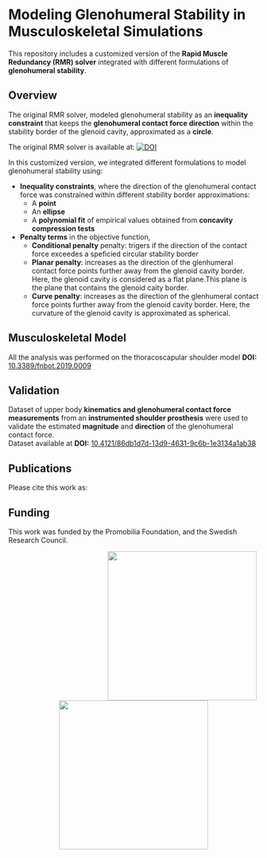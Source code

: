 # Modeling Glenohumeral Stability in Musculoskeletal Simulations  

This repository includes a customized version of the **Rapid Muscle Redundancy (RMR) solver** integrated with different formulations of **glenohumeral stability**.  

## Overview  

The original RMR solver, modeled glenohumeral stability as an **inequality constraint** that keeps the **glenohumeral contact force direction** within the stability border of the glenoid cavity, approximated as a **circle**.  

The original RMR solver is available at: [![DOI](https://zenodo.org/badge/DOI/10.5281/zenodo.8360269.svg)](https://doi.org/10.5281/zenodo.8360269)

In this customized version, we integrated different formulations to model glenohumeral stability using:  

- **Inequality constraints**, where the direction of the glenohumeral contact force was constrained within different stability border approximations:  
  - A **point**  
  - An **ellipse**  
  - A **polynomial fit** of empirical values obtained from **concavity compression tests**  
- **Penalty terms** in the objective function,
  - **Conditional penalty** penalty: trigers if the direction of the contact force exceedes a speficied circular stability border
  - **Planar penalty**: increases as the direction of the glenhumeral contact force points further away from the glenoid cavity border. Here, the glenoid cavity is considered as a flat plane.This plane is the plane that contains the glenoid caity border.
  -  **Curve penalty**: increases as the direction of the glenhumeral contact force points further away from the glenoid cavity border. Here, the curvature of the glenoid cavity is approximated as spherical.

 ## Musculoskeletal Model
 All the analysis was performed on the thoracoscapular shoulder model **DOI:** [10.3389/fnbot.2019.0009](https://doi.org/10.3389/fnbot.2019.00090)

## Validation  

Dataset of upper body **kinematics and glenohumeral contact force measurements** from an **instrumented shoulder prosthesis** were used to validate the estimated **magnitude** and **direction** of the glenohumeral contact force.  
Dataset available at **DOI:** [10.4121/86db1d7d-13d9-4631-9c6b-1e3134a1ab38](https://doi.org/10.4121/86db1d7d-13d9-4631-9c6b-1e3134a1ab38)

## Publications
Please cite this work as:


## Funding
This work was funded by the Promobilia Foundation, and the Swedish Research Council. 

<p align="center">
  <img src="https://github.com/user-attachments/assets/1279341c-86dd-41ad-ba88-712d21e1af96" width="300" hspace="200">
  <img src="https://github.com/user-attachments/assets/6e0aeae9-4fcc-4795-b695-533111dd219e" width="300">
</p>


